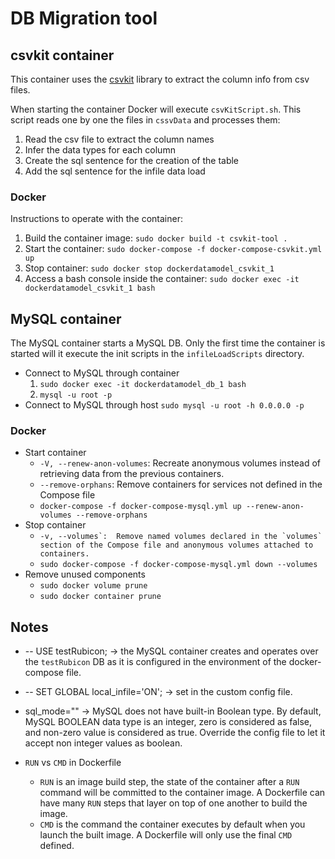 # DB Migration tool

## csvkit container

This container uses the [csvkit](https://csvkit.readthedocs.io/en/latest/scripts/csvsql.html#) library to extract the column info from csv files. 

When starting the container Docker will execute ``csvKitScript.sh``. This script reads one by one the files in ``cssvData`` and processes them:
1. Read the csv file to extract the column names
2. Infer the data types for each column
3. Create the sql sentence for the creation of the table
4. Add the sql sentence for the infile data load

### Docker

Instructions to operate with the container:

1. Build the container image: ``sudo docker build -t csvkit-tool .``
2. Start the container: ``sudo docker-compose -f docker-compose-csvkit.yml up``
3. Stop container: ``sudo docker stop dockerdatamodel_csvkit_1``
4. Access a bash console inside the container: ``sudo docker exec -it dockerdatamodel_csvkit_1 bash``


## MySQL container

The MySQL container starts a MySQL DB. Only the first time the container is started will it execute the init scripts in the ``infileLoadScripts`` directory.

* Connect to MySQL through container
  1. ``sudo docker exec -it dockerdatamodel_db_1 bash``
  2. ``mysql -u root -p``
* Connect to MySQL through host ``sudo mysql -u root -h 0.0.0.0 -p``

### Docker

* Start container 
  * ``-V, --renew-anon-volumes``: Recreate anonymous volumes instead of retrieving data from the previous containers.
  * ``--remove-orphans``: Remove containers for services not defined in the Compose file
  * ``docker-compose -f docker-compose-mysql.yml up --renew-anon-volumes --remove-orphans``
* Stop container
  * ``-v, --volumes`:  Remove named volumes declared in the `volumes` section of the Compose file and anonymous volumes attached to containers.``
  * ``sudo docker-compose -f docker-compose-mysql.yml down --volumes``
* Remove unused components
  * ``sudo docker volume prune``
  * ``sudo docker container prune``

## Notes

* -- USE testRubicon; -> the MySQL container creates and operates over the ``testRubicon`` DB as it is configured in the environment of the docker-compose file.

* -- SET GLOBAL local_infile='ON'; -> set in the custom config file.

* sql_mode="" -> MySQL does not have built-in Boolean type. By default, MySQL BOOLEAN data type is an integer, zero is considered as false, and non-zero value is considered as true. Override the config file to let it accept non integer values as boolean.

* ``RUN`` vs ``CMD`` in Dockerfile
  * ``RUN`` is an image build step, the state of the container after a ``RUN`` command will be committed to the container image. A Dockerfile can have many ``RUN`` steps that layer on top of one another to build the image.
  * ``CMD`` is the command the container executes by default when you launch the built image. A Dockerfile will only use the final ``CMD`` defined. 
